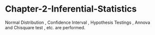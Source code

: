 # Chapter-2-Inferential-Statistics
Normal Distribution , Confidence Interval , Hypothesis Testings , Annova and Chisquare test  , etc. are performed.
